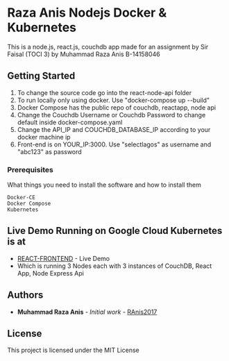 # Raza Anis Nodejs Docker & Kubernetes

This is a node.js, react.js, couchdb app made for an assignment by 
Sir Faisal (TOCI 3) by Muhammad Raza Anis B-14158046

## Getting Started

1. To change the source code go into the react-node-api folder
2. To run locally only using docker. Use "docker-compose up --build"
3. Docker Compose has the public repo of couchdb, reactapp, node api
4. Change the Couchdb Username or Couchdb Password to change default inside docker-compose.yaml
5. Change the API_IP and COUCHDB_DATABASE_IP according to your docker machine ip
6. Front-end is on YOUR_IP:3000. Use "selectlagos" as username and "abc123" as password

### Prerequisites

What things you need to install the software and how to install them

```
Docker-CE
Docker Compose
Kubernetes

```


## Live Demo Running on Google Cloud Kubernetes is at 

* [REACT-FRONTEND](http://35.231.135.101:3000/) - Live Demo
* Which is running 3 Nodes each with 3 instances of CouchDB, React App, Node Express Api

## Authors

* **Muhammad Raza Anis** - *Initial work* - [RAnis2017](https://github.com/RAnis2017)

## License

This project is licensed under the MIT License 

